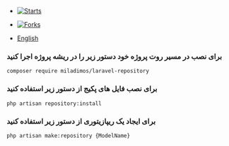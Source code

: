 - [![Starts](https://img.shields.io/github/stars/miladimos/laravel-repository?style=flat&logo=github)](https://github.com/miladimos/laravel-repository/forks)
- [![Forks](https://img.shields.io/github/forks/miladimos/laravel-repository?style=flat&logo=github)](https://github.com/miladimos/laravel-repository/stargazers)


- [English](README-en.md)

### برای نصب در مسیر روت پروژه خود دستور زیر را در ریشه پروژه اجرا کنید 

``composer require miladimos/laravel-repository``

### برای نصب فایل های پکیج از دستور زیر استفاده کنید 

``php artisan repository:install``


### برای ایجاد یک ریپازیتوری از دستور زیر استفاده کنید 

``php artisan make:repository {ModelName}``
